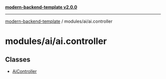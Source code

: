 [**modern-backend-template v2.0.0**](../../../README.md)

***

[modern-backend-template](../../../modules.md) / modules/ai/ai.controller

# modules/ai/ai.controller

## Classes

- [AiController](classes/AiController.md)
